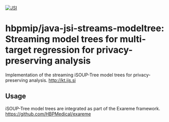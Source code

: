 [![JSI](https://img.shields.io/badge/JSI-KT-AF4C64.svg)](http://kt.ijs.si/)

# hbpmip/java-jsi-streams-modeltree: Streaming model trees for multi-target regression for privacy-preserving analysis

Implementation of the streaming iSOUP-Tree model trees for privacy-preserving analysis. http://kt.ijs.si

## Usage

iSOUP-Tree model trees are integrated as part of the Exareme framework. https://github.com/HBPMedical/exareme
